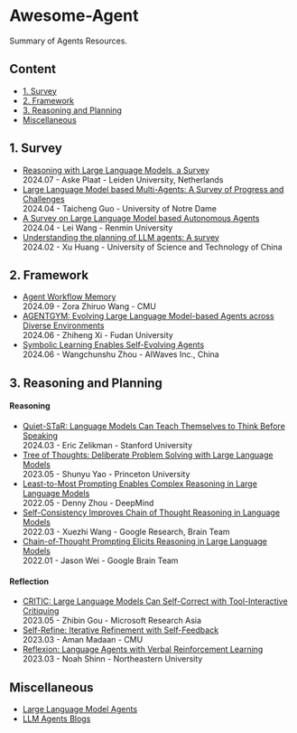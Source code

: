 # Awesome-Agent
Summary of Agents Resources.

## Content

- [1. Survey](#1-survey)
- [2. Framework](#2-framework)
- [3. Reasoning and Planning](#3-reasoning-and-planning)
- [Miscellaneous](#miscellaneous)
  
## 1. Survey
- [Reasoning with Large Language Models, a Survey](https://arxiv.org/abs/2407.11511v1)  
  2024.07 - Aske Plaat - Leiden University, Netherlands  
- [Large Language Model based Multi-Agents: A Survey of Progress and Challenges](https://arxiv.org/abs/2402.01680)  
  2024.04 - Taicheng Guo - University of Notre Dame
- [A Survey on Large Language Model based Autonomous Agents](https://arxiv.org/abs/2308.11432)  
  2024.04 - Lei Wang - Renmin University  
- [Understanding the planning of LLM agents: A survey](https://arxiv.org/abs/2402.02716)  
  2024.02 - Xu Huang - University of Science and Technology of China  
  
## 2. Framework
- [Agent Workflow Memory](https://arxiv.org/abs/2409.07429)  
  2024.09 - Zora Zhiruo Wang - CMU  
- [AGENTGYM: Evolving Large Language Model-based Agents across Diverse Environments](https://arxiv.org/abs/2406.04151)  
  2024.06 - Zhiheng Xi - Fudan University  
- [Symbolic Learning Enables Self-Evolving Agents](https://arxiv.org/abs/2406.18532)  
  2024.06 - Wangchunshu Zhou - AIWaves Inc., China

## 3. Reasoning and Planning
#### Reasoning
- [Quiet-STaR: Language Models Can Teach Themselves to Think Before Speaking](https://arxiv.org/abs/2403.09629)  
  2024.03 - Eric Zelikman - Stanford University
- [Tree of Thoughts: Deliberate Problem Solving with Large Language Models](https://arxiv.org/abs/2305.10601)  
  2023.05 - Shunyu Yao - Princeton University   
- [Least-to-Most Prompting Enables Complex Reasoning in Large Language Models](https://arxiv.org/abs/2205.10625)  
  2022.05 - Denny Zhou - DeepMind
- [Self-Consistency Improves Chain of Thought Reasoning in Language Models](https://arxiv.org/abs/2203.11171)  
  2022.03 - Xuezhi Wang - Google Research, Brain Team  
- [Chain-of-Thought Prompting Elicits Reasoning in Large Language Models](https://arxiv.org/abs/2201.11903)  
  2022.01 - Jason Wei - Google Brain Team  

#### Reflection
- [CRITIC: Large Language Models Can Self-Correct with Tool-Interactive Critiquing](https://arxiv.org/abs/2305.11738)  
  2023.05 - Zhibin Gou - Microsoft Research Asia  
- [Self-Refine: Iterative Refinement with Self-Feedback](https://arxiv.org/abs/2303.17651)  
  2023.03 - Aman Madaan - CMU  
- [Reflexion: Language Agents with Verbal Reinforcement Learning](https://arxiv.org/abs/2303.11366)  
  2023.03 - Noah Shinn - Northeastern University  

## Miscellaneous
- [Large Language Model Agents](https://llmagents-learning.org/f24)
- [LLM Agents Blogs](https://juejin.cn/user/1398234521286557/posts)
